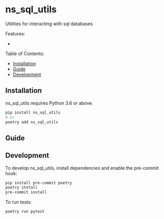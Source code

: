 # ns_sql_utils

Utilities for interacting with sql databases

Features:

- <!-- list of features -->

Table of Contents:

- [Installation](#installation)
- [Guide](#guide)
- [Development](#development)

## Installation

ns_sql_utils requires Python 3.6 or above.

```bash
pip install ns_sql_utils
# or
poetry add ns_sql_utils
```

## Guide

<!-- Subsections explaining how to use the package -->

## Development

To develop ns_sql_utils, install dependencies and enable the pre-commit hook:

```bash
pip install pre-commit poetry
poetry install
pre-commit install
```

To run tests:

```bash
poetry run pytest
```
